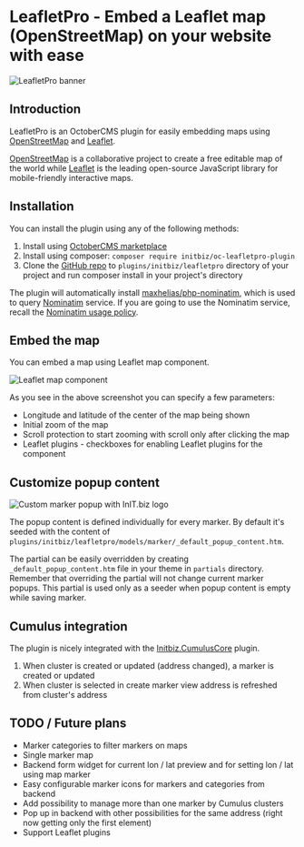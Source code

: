# LeafletPro - Embed a Leaflet map (OpenStreetMap) on your website with ease
![LeafletPro banner](https://raw.githubusercontent.com/initbizlab/initbizlab.github.io/master/leafletpro/assets/images/leafletpro-banner.png)

## Introduction

LeafletPro is an OctoberCMS plugin for easily embedding maps using [OpenStreetMap](https://www.openstreetmap.org) and [Leaflet](https://leafletjs.com/).

[OpenStreetMap](https://www.openstreetmap.org) is a collaborative project to create a free editable map of the world while [Leaflet](https://leafletjs.com/) is the leading open-source JavaScript library for mobile-friendly interactive maps.

[//]: # (Documentation)

## Installation

You can install the plugin using any of the following methods:

1. Install using [OctoberCMS marketplace](https://octobercms.com/plugin/initbiz-leafletpro)
1. Install using composer: `composer require initbiz/oc-leafletpro-plugin`
1. Clone the [GitHub repo](https://github.com/initbizlab/oc-leafletpro-plugin) to `plugins/initbiz/leafletpro` directory of your project and run composer install in your project's directory

The plugin will automatically install [maxhelias/php-nominatim](https://github.com/maxhelias/php-nominatim), which is used to query [Nominatim](https://wiki.openstreetmap.org/wiki/Nominatim) service. If you are going to use the Nominatim service, recall the [Nominatim usage policy](https://operations.osmfoundation.org/policies/nominatim/).

## Embed the map
You can embed a map using Leaflet map component.

![Leaflet map component](https://raw.githubusercontent.com/initbizlab/initbiz.github.io/leafletpro/assets/images/leafletmap_component.png)

As you see in the above screenshot you can specify a few parameters:
* Longitude and latitude of the center of the map being shown
* Initial zoom of the map
* Scroll protection to start zooming with scroll only after clicking the map
* Leaflet plugins - checkboxes for enabling Leaflet plugins for the component

## Customize popup content

![Custom marker popup with InIT.biz logo](https://raw.githubusercontent.com/initbizlab/initbiz.github.io/master/leaflerpro/assets/images/marker_with_initbiz_popup.png)

The popup content is defined individually for every marker. By default it's seeded with the content of `plugins/initbiz/leafletpro/models/marker/_default_popup_content.htm`.

The partial can be easily overridden by creating `_default_popup_content.htm` file in your theme in `partials` directory. Remember that overriding the partial will not change current marker popups. This partial is used only as a seeder when popup content is empty while saving marker.

## Cumulus integration
The plugin is nicely integrated with the [Initbiz.CumulusCore](https://octobercms.com/plugin/initbiz-cumuluscore) plugin.

1. When cluster is created or updated (address changed), a marker is created or updated
1. When cluster is selected in create marker view address is refreshed from cluster's address

## TODO / Future plans
* Marker categories to filter markers on maps
* Single marker map
* Backend form widget for current lon / lat preview and for setting lon / lat using map marker
* Easy configurable marker icons for markers and categories from backend
* Add possibility to manage more than one marker by Cumulus clusters
* Pop up in backend with other possibilities for the same address (right now getting only the first element)
* Support Leaflet plugins